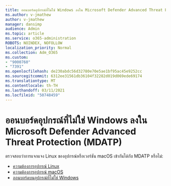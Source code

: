 ```yaml
---
title: ออนบอร์ดอุปกรณ์ที่ไม่ใช่ Windows ลงใน Microsoft Defender Advanced Threat Protection (MDATP)
ms.author: v-jmathew
author: v-jmathew
manager: dansimp
audience: Admin
ms.topic: article
ms.service: o365-administration
ROBOTS: NOINDEX, NOFOLLOW
localization_priority: Normal
ms.collection: Adm_O365
ms.custom:
- "9000760"
- "7391"
ms.openlocfilehash: de230abdc56d32780e70e5ae1bf95ac45e9252cc
ms.sourcegitcommit: 6312ee31561db36104f32282d019d069ede69174
ms.translationtype: MT
ms.contentlocale: th-TH
ms.lasthandoff: 03/11/2021
ms.locfileid: "50748459"
---
```

# <a name="onboard-a-non-windows-device-to-microsoft-defender-advanced-threat-protection-mdatp"></a>ออนบอร์ดอุปกรณ์ที่ไม่ใช่ Windows ลงใน Microsoft Defender Advanced Threat Protection (MDATP)

ตรวจสอบว่าการแจกแจง Linux ของอุปกรณ์หรือเวอร์ชัน macOS เข้ากันได้กับ MDATP หรือไม่:

- [ความต้องการอุปกรณ์ Linux](https://go.microsoft.com/fwlink/?linkid=2143462)
- [ความต้องการอุปกรณ์ macOS](https://go.microsoft.com/fwlink/?linkid=2143461)
- [ออนบอร์ดบนอุปกรณ์ที่ไม่ใช่ Windows](https://go.microsoft.com/fwlink/?linkid=2143628)
